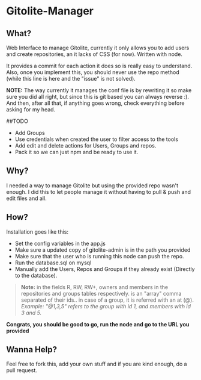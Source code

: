 # Gitolite-Manager

## What?

Web Interface to manage Gitolite, currently it only allows you to add users and create repositories, an it lacks of CSS (for now). Written with node.

It provides a commit for each action it does so is really easy to understand. Also, once you implement this, you should never use the repo method (while this line is here and the "issue" is not solved).

**NOTE:** The way currently it manages the conf file is by rewriting it so make sure you did all right, but since this is git based you can always reverse :). And then, after all that, if anything goes wrong, check everything before asking for my head.

##TODO

* Add Groups
* Use credentials when created the user to filter access to the tools
* Add edit and delete actions for Users, Groups and repos.
* Pack it so we can just npm and be ready to use it.

## Why?

I needed a way to manage Gitolite but using the provided repo wasn't enough. I did this to let people manage it without having to pull & push and edit files and all. 

## How?

Installation goes like this:

* Set the config variables in the app.js
* Make sure a updated copy of gitolite-admin is in the path you provided
* Make sure that the user who is running this node can push the repo.
* Run the database.sql on mysql
* Manually add the Users, Repos and Groups if they already exist (Directly to the database).
> **Note:** in the fields R, RW, RW+, owners and members in the repositories and groups tables respectively. is an "array" comma separated of their ids.. in case of a group, it is referred with an at (@). 
> *Example: "@1,3,5" refers to the group with id 1, and members with id 3 and 5.*

**Congrats, you should be good to go, run the node and go to the URL you provided**

## Wanna Help?

Feel free to fork this, add your own stuff and if you are kind enough, do a pull request.